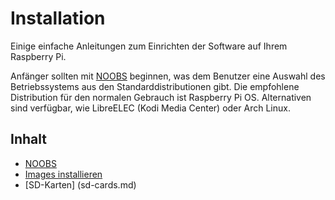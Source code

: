 # Installation

Einige einfache Anleitungen zum Einrichten der Software auf Ihrem Raspberry Pi.

Anfänger sollten mit [NOOBS](noobs.md) beginnen, was dem Benutzer eine Auswahl des Betriebssystems aus den Standarddistributionen gibt. Die empfohlene Distribution für den normalen Gebrauch ist Raspberry Pi OS. Alternativen sind verfügbar, wie LibreELEC (Kodi Media Center) oder Arch Linux.

## Inhalt

- [NOOBS](noobs.md)
- [Images installieren](installing-images/README.md)
- [SD-Karten] (sd-cards.md)
